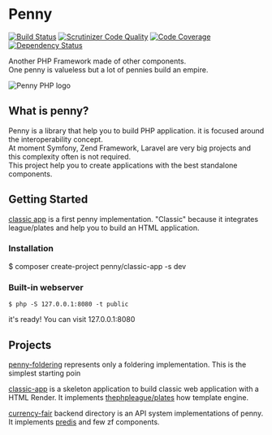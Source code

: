 # Penny
[![Build Status](https://travis-ci.org/gianarb/penny.svg?branch=master)](https://travis-ci.org/gianarb/penny)
[![Scrutinizer Code Quality](https://scrutinizer-ci.com/g/gianarb/penny/badges/quality-score.png?b=master)](https://scrutinizer-ci.com/g/gianarb/penny/?branch=master)
[![Code Coverage](https://scrutinizer-ci.com/g/gianarb/penny/badges/coverage.png?b=master)](https://scrutinizer-ci.com/g/gianarb/penny/?branch=master)
[![Dependency Status](https://www.versioneye.com/user/projects/55dadff98d9c4b0018000466/badge.svg?style=flat)](https://www.versioneye.com/user/projects/55dadff98d9c4b0018000466)

Another PHP Framework made of other components.  
One penny is valueless but a lot of pennies build an empire.  

![Penny PHP logo](https://raw.githubusercontent.com/gianarb/penny/master/docs/assets/img/pennyphp.png)

## What is penny?
Penny is a library that help you to build PHP application. it is focused around the interoperability concept.  
At moment Symfony, Zend Framework, Laravel are very big projects and this complexity often is not required.  
This project help you to create applications with the best standalone components.  

## Getting Started
[classic app](https://github.com/gianarb/penny-classic-app) is a first penny implementation. "Classic" because it integrates league/plates and help you to build an HTML application.

### Installation

$ composer create-project penny/classic-app -s dev

### Built-in webserver
```
$ php -S 127.0.0.1:8080 -t public
```
it's ready! You can visit 127.0.0.1:8080

## Projects
[penny-foldering](https://github.com/gianarb/penny-foldering) represents only a foldering implementation. This is the simplest starting poin

[classic-app](https://github.com/gianarb/penny-classic-app) is a skeleton application to build classic web application with a HTML Render. It implements [thephpleague/plates](https://github.com/thephpleague/plates) how template engine.

[currency-fair](https://github.com/gianarb/currency-fair-codetest) backend directory is an API system implementations of penny. It implements [predis](https://github.com/nrk/predis) and few zf components.
